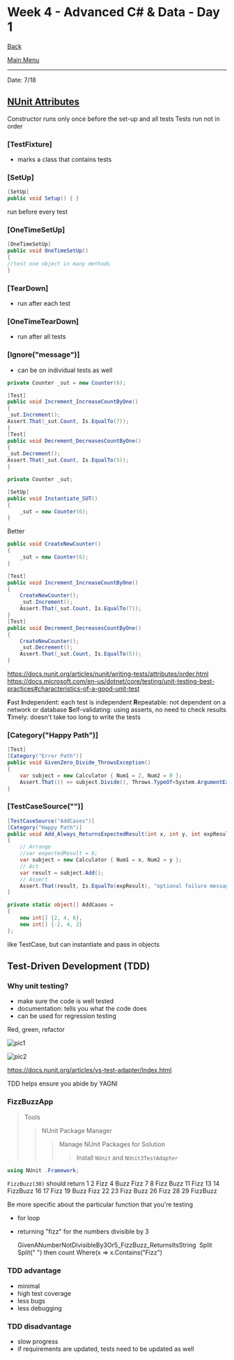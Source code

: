 ﻿# Week 4 - Advanced C# & Data - Day 1

[Back](/Week_4)

[Main Menu](/README.md)

---
Date: 7/18

## [NUnit Attributes](https://docs.nunit.org/articles/nunit/writing-tests/attributes.html)

Constructor runs only once before the set-up and all tests
Tests run not in order


### [TestFixture]
- marks a class that contains tests


### [SetUp]
```csharp
[SetUp]
public void Setup() { }
```
run before every test

### [OneTimeSetUp]
```csharp
[OneTimeSetUp]
public void OneTimeSetUp()
{
//test one object in many methods
}
```

### [TearDown]
- run after each test

### [OneTimeTearDown]
- run after all tests

### [Ignore("message")]
- can be on individual tests as well

```csharp
private Counter _sut = new Counter(6);

[Test]
public void Increment_IncreaseCountByOne()
{
_sut.Increment();
Assert.That(_sut.Count, Is.EqualTo(7));
}
[Test]
public void Decrement_DecreasesCountByOne()
{
_sut.Decrement();
Assert.That(_sut.Count, Is.EqualTo(5));
}
```

```csharp
private Counter _sut;

[SetUp]
public void Instantiate_SUT()
{
	_sut = new Counter(6);
}
```

Better
```csharp
public void CreateNewCounter()
{
	_sut = new Counter(6);
}

[Test]
public void Increment_IncreaseCountByOne()
{
	CreateNewCounter();
	_sut.Increment();
	Assert.That(_sut.Count, Is.EqualTo(7));
}
[Test]
public void Decrement_DecreasesCountByOne()
{
	CreateNewCounter();
	_sut.Decrement();
	Assert.That(_sut.Count, Is.EqualTo(5));
}
```

https://docs.nunit.org/articles/nunit/writing-tests/attributes/order.html
https://docs.microsoft.com/en-us/dotnet/core/testing/unit-testing-best-practices#characteristics-of-a-good-unit-test


**F**ast
**I**ndependent:  each test is independent
**R**epeatable:  not dependent on a network or database
**S**elf-validating:  using asserts, no need to check results
**T**imely:  doesn't take too long to write the tests


### [Category("Happy Path")]
```csharp
[Test]
[Category("Error Path")]
public void GivenZero_Divide_ThrowsException()
{
	var subject = new Calculator { Num1 = 2, Num2 = 0 };
	Assert.That(() => subject.Divide(), Throws.TypeOf<System.ArgumentException>().With.Message.Contain("Can't divide by zero"));
}
```


### [TestCaseSource("")]
```csharp
[TestCaseSource("AddCases")]
[Category("Happy Path")]
public void Add_Always_ReturnsExpectedResult(int x, int y, int expResult)
{
	// Arrange
	//var expectedResult = 6;
	var subject = new Calculator { Num1 = x, Num2 = y };
	// Act
	var result = subject.Add();
	// Assert
	Assert.That(result, Is.EqualTo(expResult), "optional failure message");
}

private static object[] AddCases =
{
	new int[] {2, 4, 6},
	new int[] {-2, 4, 2}
};
```
like TestCase, but can instantiate and pass in objects



## Test-Driven Development (TDD)

### Why unit testing?
- make sure the code is well tested
- documentation:  tells you what the code does
- can be used for regression testing

Red, green, refactor

![pic1](pic1.jpg)

![pic2](pic2.png)

https://docs.nunit.org/articles/vs-test-adapter/Index.html

TDD helps ensure you abide by YAGNI


### FizzBuzzApp

> Tools
>> NUnit Package Manager
>>> Manage NUnit Packages for Solution
>>>> Install `NUnit` and `NUnit3TestAdapter`

```csharp
using NUnit .Framework;
```

`FizzBuzz(30)`
should return
1 2 Fizz 4 Buzz Fizz 7 8 Fizz Buzz 11 Fizz 13 14 FizzBuzz 16 17
 Fizz 19 Buzz Fizz 22 23 Fizz Buzz 26 Fizz 28 29 FizzBuzz

Be more specific about the particular function that you're testing
- for loop
- returning "fizz" for the numbers divisible by 3


    GivenANumberNotDivisibleBy3Or5_FizzBuzz_ReturnsItsString
​
    Split
​
    Split(" ") then count Where(x => x.Contains("Fizz")


### TDD advantage
- minimal
- high test coverage
- less bugs
- less debugging

### TDD disadvantage
- slow progress
- if requirements are updated, tests need to be updated as well
